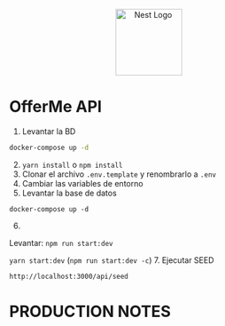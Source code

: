 <p align="center">
  <a href="http://nestjs.com/" target="blank"><img src="https://nestjs.com/img/logo-small.svg" width="120" alt="Nest Logo" /></a>
</p>

# OfferMe API

1. Levantar la BD
```bash
docker-compose up -d
```
2. ```yarn install``` o ```npm install ```
3. Clonar el archivo ```.env.template``` y renombrarlo a ```.env```
4. Cambiar las variables de entorno
5. Levantar la base de datos
```
docker-compose up -d
```
6. 
  Levantar:
   ``` npm run start:dev ```
  
  ``` yarn start:dev ```
(``` npm run start:dev -c ```)
7. Ejecutar SEED
```
http://localhost:3000/api/seed
```
# PRODUCTION NOTES
